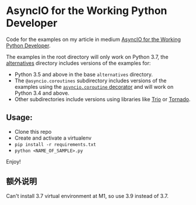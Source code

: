# AsyncIO for the Working Python Developer

Code for the examples on my article in medium [AsyncIO for the Working Python Developer](https://medium.com/@yeraydiazdiaz/asyncio-for-the-working-python-developer-5c468e6e2e8e).

The examples in the root directory will only work on Python 3.7, the [alternatives](https://github.com/yeraydiazdiaz/asyncio-ftwpd/blob/master/alternatives) directory includes versions of the examples for:

- Python 3.5 and above in the base `alternatives` directory.
- The `@asyncio.coroutines` subdirectory includes versions of the examples using the  [`asyncio.coroutine` decorator](https://docs.python.org/3.7/library/asyncio-task.html#asyncio.coroutine) and will work on Python 3.4 and above.
- Other subdirectories include versions using libraries like [Trio](https://trio.readthedocs.io) or [Tornado](https://tornadoweb.org).

## Usage:

- Clone this repo
- Create and activate a virtualenv
- `pip install -r requirements.txt`
- `python <NAME_OF_SAMPLE>.py`

Enjoy!


## 额外说明

Can't install 3.7 virtual environment at M1, so use 3.9 instead of 3.7.
